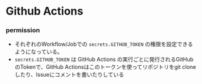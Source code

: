 # Github Actions

### permission

- それぞれのWorkflow/Jobでの `secrets.GITHUB_TOKEN` の権限を設定できるようになっている。 
- `secrets.GITHUB_TOKEN` は GitHub Actions の実行ごとに発行されるGitHubのTokenで、GitHub Actionsはこのトークンを使ってリポジトリをgit cloneしたり、Issueにコメントを書いたりしている